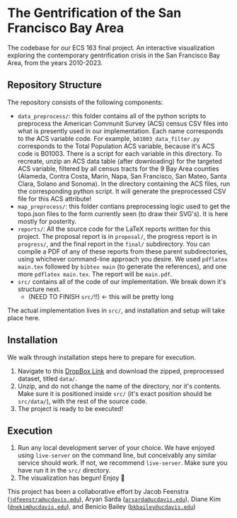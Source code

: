 # The Gentrification of the San Francisco Bay Area 

The codebase for our ECS 163 final project. An interactive visualization exploring the contemporary gentrification crisis in the San Francisco Bay Area, from the years 2010-2023.

## Repository Structure

The repository consists of the following components:

- `data_preprocess/`: this folder contains all of the python scripts to preprocess the American Communit Survey (ACS) census CSV files into what is presently used in our implementation. Each name corresponds to the ACS variable code. For example, `b01003_data_filter.py` corresponds to the Total Population ACS variable, because it's ACS code is B01003. There is a script for each variable in this directory. To recreate, unzip an ACS data table (after downloading) for the targeted ACS variable, filtered by all census tracts for the 9 Bay Area counties (Alameda, Contra Costa, Marin, Napa, San Francisco, San Mateo, Santa Clara, Solano and Sonoma). In the directory containing the ACS files, run the corresponding python script. It will generate the preprocessed CSV file for this ACS attribute!
- `map_preprocess/`: this folder contians preprocessing logic used to get the topo.json files to the form currently seen (to draw their SVG's). It is here mostly for posterity.
- `reports/`: All the source code for the LaTeX reports written for this project. The proposal report is in `proposal/`, the progress report is in `progress/`, and the final report in the `final/` subdirectory. You can compile a PDF of any of these reports from these parent subdirectories, using whichever command-line approach you desire. We used `pdflatex main.tex` followed by `bibtex main` (to generate the references), and one more `pdflatex main.tex`. The report will be `main.pdf`.
- `src/` contains all of the code of our implementation. We break down it's structure next.
    - (NEED TO FINISH `src/`!!) <- this will be pretty long
 
The actual implementation lives in `src/`, and installation and setup will take place here.

## Installation

We walk through installation steps here to prepare for execution.

1. Navigate to this [DropBox Link]([https://www.dropbox.com/scl/fo/jk7hzesqrmk1rj6cyiy25/AGJSShiGR5IBjCmfht8mKiw?rlkey=k7syl4gqx0d89zpmciyyait39&st=mw99bhws&dl=0](https://www.dropbox.com/scl/fo/jk7hzesqrmk1rj6cyiy25/AGJSShiGR5IBjCmfht8mKiw?rlkey=k7syl4gqx0d89zpmciyyait39&st=yxseja76&dl=0)) and download the zipped, preprocessed dataset, titled `data/`.
2. Unzip, and do not change the name of the directory, nor it's contents. Make sure it is positioned inside `src/` (it's exact position should be `src/data/`), with the rest of the source code.
3. The project is ready to be executed!

## Execution

1. Run any local development server of your choice. We have enjoyed using `live-server` on the command line, but conceivably any similar service should work. If not, we recommend `live-server`. Make sure you have run it in the `src/` directory.
2. The visualization has begun! Enjoy 🙂


This project has been a collaborative effort by Jacob Feenstra ([`jdfeenstra@ucdavis.edu`](jdfeenstra@ucdavis.edu)), Aryan Sarda ([`arsarda@ucdavis.edu`](arsarda@ucdavis.edu)), Diane Kim ([`dnekim@ucdavis.edu`](dnekim@ucdavis.edu)), and Benicio Bailey ([`bkbailey@ucdavis.edu`](bkbailey@ucdavis.edu))
